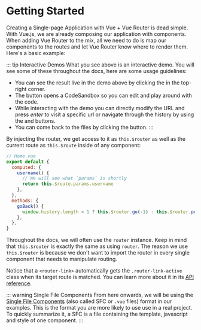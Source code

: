 # Getting Started

<Bit/>

Creating a Single-page Application with Vue + Vue Router is dead simple. With Vue.js, we are already composing our application with components. When adding Vue Router to the mix, all we need to do is map our components to the routes and let Vue Router know where to render them. Here's a basic example:

<ExamplePreview name="basic" initial-view="code"/>

::: tip Interactive Demos
What you see above is an interactive demo. You will see some of these throughout the docs, here are some usage guidelines:

- You can see the result live in the demo above by clicking the <ExamplePreviewBarButton icon="play-window" tabindex="-1"/> in the top-right corner.
- The <ExamplePreviewBarButton icon="codesandbox" tabindex="-1"/> button opens a CodeSandbox so you can edit and play around with the code.
- While interacting with the demo you can directly modify the URL and press _enter_ to visit a specific url or navigate through the history by using the <ExamplePreviewBarButton icon="left-arrow" tabindex="-1"/> and <ExamplePreviewBarButton icon="right-arrow" tabindex="-1"/> buttons.
- You can come back to the files by clicking the <ExamplePreviewBarButton icon="brackets" tabindex="-1"/> button.
  :::

By injecting the router, we get access to it as `this.$router` as well as the current route as `this.$route` inside of any component:

```js
// Home.vue
export default {
  computed: {
    username() {
      // We will see what `params` is shortly
      return this.$route.params.username
    },
  },
  methods: {
    goBack() {
      window.history.length > 1 ? this.$router.go(-1) : this.$router.push('/')
    },
  },
}
```

Throughout the docs, we will often use the `router` instance. Keep in mind that `this.$router` is exactly the same as using `router`. The reason we use `this.$router` is because we don't want to import the router in every single component that needs to manipulate routing.

Notice that a `<router-link>` automatically gets the `.router-link-active` class when its target route is matched. You can learn more about it in its [API reference](../api/#router-link).

::: warning Single File Components
From here onwards, we will be using the [Single File Components](https://vuejs.org/v2/guide/single-file-components.html) (also called SFC or `.vue` files) format in our examples. This is the format you are more likely to use use in a real project. To quickly summarize it, a SFC is a file containing the template, javascript and style of one component.
:::
